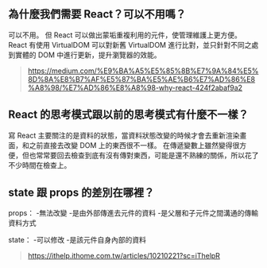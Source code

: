 ## 為什麼我們需要 React？可以不用嗎？

可以不用。
但 React 可以做出蒙垢重複利用的元件，使管理維護上更方便。
React 有使用 VirtualDOM 可以對新舊 VirtualDOM 進行比對，並只針對不同之處到實體的 DOM 中進行更新，提升瀏覽器的效能。

>https://medium.com/%E9%BA%A5%E5%85%8B%E7%9A%84%E5%8D%8A%E8%B7%AF%E5%87%BA%E5%AE%B6%E7%AD%86%E8%A8%98/%E7%AD%86%E8%A8%98-why-react-424f2abaf9a2

## React 的思考模式跟以前的思考模式有什麼不一樣？

寫 React 主要關注的是資料的狀態，當資料狀態改變的時候才會去重新渲染畫面，和之前直接去改變 DOM 上的東西很不一樣。
在傳遞變數上雖然變得很方便，但也常常要回去檢查到底有沒有傳對東西，可能是還不熟練的關係，所以花了不少時間在檢查上。


## state 跟 props 的差別在哪裡？

props：
-無法改變
-是由外部傳進去元件的資料
-是父層和子元件之間溝通的傳輸資料方式

state：
-可以修改
-是該元件自身內部的資料

>https://ithelp.ithome.com.tw/articles/10210221?sc=iThelpR
